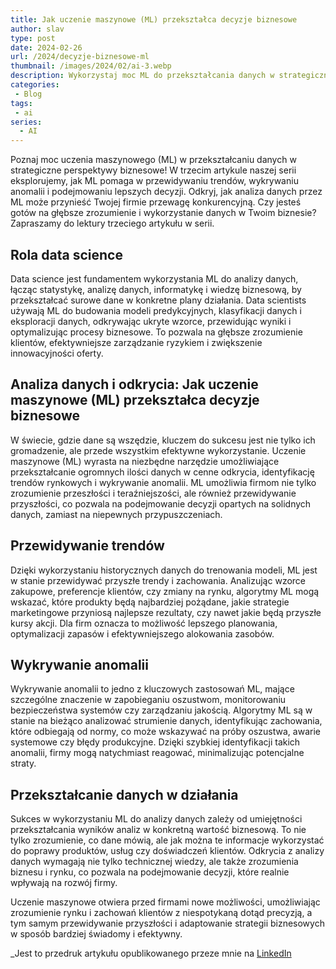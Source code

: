 ```yaml
---
title: Jak uczenie maszynowe (ML) przekształca decyzje biznesowe
author: slav
type: post
date: 2024-02-26
url: /2024/decyzje-biznesowe-ml
thumbnail: /images/2024/02/ai-3.webp
description: Wykorzystaj moc ML do przekształcania danych w strategiczne perspektywy biznesowe! Dowiedz się, jak ML pomaga przewidywać trendy, wykrywać anomalie i podejmować lepsze decyzje. Zwiększ przewagę konkurencyjną za pomocą analizy danych z ML.
categories:
 - Blog
tags:
 - ai
series:
  - AI
---
```

Poznaj moc uczenia maszynowego (ML) w przekształcaniu danych w strategiczne perspektywy biznesowe! W trzecim artykule naszej serii eksplorujemy, jak ML pomaga w przewidywaniu trendów, wykrywaniu anomalii i podejmowaniu lepszych decyzji. Odkryj, jak analiza danych przez ML może przynieść Twojej firmie przewagę konkurencyjną. Czy jesteś gotów na głębsze zrozumienie i wykorzystanie danych w Twoim biznesie? Zapraszamy do lektury trzeciego artykułu w serii.

<!--more-->

## Rola data science
Data science jest fundamentem wykorzystania ML do analizy danych, łącząc statystykę, analizę danych, informatykę i wiedzę biznesową, by przekształcać surowe dane w konkretne plany działania. Data scientists używają ML do budowania modeli predykcyjnych, klasyfikacji danych i eksploracji danych, odkrywając ukryte wzorce, przewidując wyniki i optymalizując procesy biznesowe. To pozwala na głębsze zrozumienie klientów, efektywniejsze zarządzanie ryzykiem i zwiększenie innowacyjności oferty.

## Analiza danych i odkrycia: Jak uczenie maszynowe (ML) przekształca decyzje biznesowe
W świecie, gdzie dane są wszędzie, kluczem do sukcesu jest nie tylko ich gromadzenie, ale przede wszystkim efektywne wykorzystanie. Uczenie maszynowe (ML) wyrasta na niezbędne narzędzie umożliwiające przekształcanie ogromnych ilości danych w cenne odkrycia, identyfikację trendów rynkowych i wykrywanie anomalii. ML umożliwia firmom nie tylko zrozumienie przeszłości i teraźniejszości, ale również przewidywanie przyszłości, co pozwala na podejmowanie decyzji opartych na solidnych danych, zamiast na niepewnych przypuszczeniach.

## Przewidywanie trendów
Dzięki wykorzystaniu historycznych danych do trenowania modeli, ML jest w stanie przewidywać przyszłe trendy i zachowania. Analizując wzorce zakupowe, preferencje klientów, czy zmiany na rynku, algorytmy ML mogą wskazać, które produkty będą najbardziej pożądane, jakie strategie marketingowe przyniosą najlepsze rezultaty, czy nawet jakie będą przyszłe kursy akcji. Dla firm oznacza to możliwość lepszego planowania, optymalizacji zapasów i efektywniejszego alokowania zasobów.

## Wykrywanie anomalii
Wykrywanie anomalii to jedno z kluczowych zastosowań ML, mające szczególne znaczenie w zapobieganiu oszustwom, monitorowaniu bezpieczeństwa systemów czy zarządzaniu jakością. Algorytmy ML są w stanie na bieżąco analizować strumienie danych, identyfikując zachowania, które odbiegają od normy, co może wskazywać na próby oszustwa, awarie systemowe czy błędy produkcyjne. Dzięki szybkiej identyfikacji takich anomalii, firmy mogą natychmiast reagować, minimalizując potencjalne straty.

## Przekształcanie danych w działania
Sukces w wykorzystaniu ML do analizy danych zależy od umiejętności przekształcania wyników analiz w konkretną wartość biznesową. To nie tylko zrozumienie, co dane mówią, ale jak można te informacje wykorzystać do poprawy produktów, usług czy doświadczeń klientów. Odkrycia z analizy danych wymagają nie tylko technicznej wiedzy, ale także zrozumienia biznesu i rynku, co pozwala na podejmowanie decyzji, które realnie wpływają na rozwój firmy.

Uczenie maszynowe otwiera przed firmami nowe możliwości, umożliwiając zrozumienie rynku i zachowań klientów z niespotykaną dotąd precyzją, a tym samym przewidywanie przyszłości i adaptowanie strategii biznesowych w sposób bardziej świadomy i efektywny.


_Jest to przedruk artykułu opublikowanego przeze mnie na [LinkedIn](https://www.linkedin.com/pulse/jak-uczenie-maszynowe-ml-przekszta%2525C5%252582ca-decyzje-slawomir-jasinski-gxeke/)